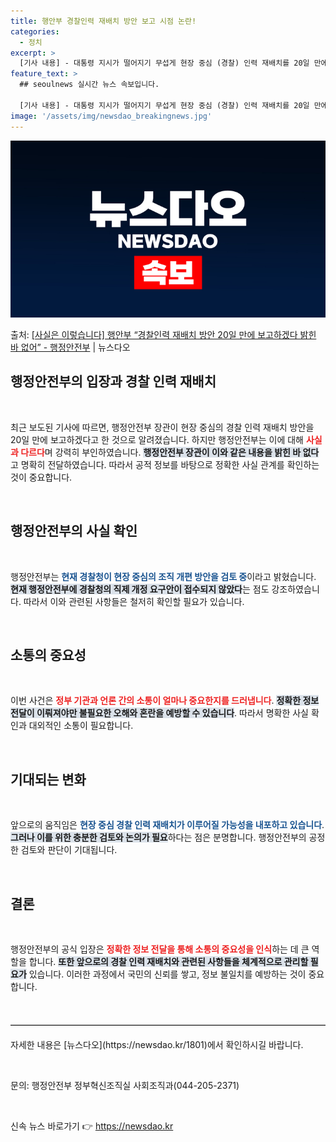 ```yaml
---
title: 행안부 경찰인력 재배치 방안 보고 시점 논란!
categories:
  - 정치
excerpt: >
  [기사 내용] - 대통령 지시가 떨어지기 무섭게 현장 중심 (경찰) 인력 재배치를 20일 만에 보고하겠다는 …
feature_text: >
  ## seoulnews 실시간 뉴스 속보입니다.

  [기사 내용] - 대통령 지시가 떨어지기 무섭게 현장 중심 (경찰) 인력 재배치를 20일 만에 보고하겠다는 …
image: '/assets/img/newsdao_breakingnews.jpg'
---
```


![뉴스다오 속보](/assets/img/newsdao_breakingnews.jpg)

<p>출처: <a href="https://newsdao.kr/1801" rel="dofollow">[사실은 이렇습니다] 행안부 “경찰인력 재배치 방안 20일 만에 보고하겠다 밝힌 바 없어” - 행정안전부</a> | 뉴스다오</p>

<h2 data-ke-size="size26">행정안전부의 입장과 경찰 인력 재배치</h2>

<p data-ke-size="size16">&nbsp;</p>

최근 보도된 기사에 따르면, 행정안전부 장관이 현장 중심의 경찰 인력 재배치 방안을 20일 만에 보고하겠다고 한 것으로 알려졌습니다. 하지만 행정안전부는 이에 대해 <b><span style="color: #ee2323;">사실과 다르다</span></b>며 강력히 부인하였습니다. <b><span style="background-color: #21538527;">행정안전부 장관이 이와 같은 내용을 밝힌 바 없다</span></b>고 명확히 전달하였습니다. 따라서 공적 정보를 바탕으로 정확한 사실 관계를 확인하는 것이 중요합니다.

<p data-ke-size="size16">&nbsp;</p>

<h2 data-ke-size="size26">행정안전부의 사실 확인</h2>

<p data-ke-size="size16">&nbsp;</p>

행정안전부는 <b><span style="color: #1a5490;">현재 경찰청이 현장 중심의 조직 개편 방안을 검토 중</span></b>이라고 밝혔습니다. <b><span style="background-color: #21538527;">현재 행정안전부에 경찰청의 직제 개정 요구안이 접수되지 않았다</span></b>는 점도 강조하였습니다. 따라서 이와 관련된 사항들은 철저히 확인할 필요가 있습니다.

<p data-ke-size="size16">&nbsp;</p>

<h2 data-ke-size="size26">소통의 중요성</h2>

<p data-ke-size="size16">&nbsp;</p>

이번 사건은 <b><span style="color: #ee2323;">정부 기관과 언론 간의 소통이 얼마나 중요한지를 드러냅니다</span></b>. <b><span style="background-color: #21538527;">정확한 정보 전달이 이뤄져야만 불필요한 오해와 혼란을 예방할 수 있습니다</span></b>. 따라서 명확한 사실 확인과 대외적인 소통이 필요합니다.

<p data-ke-size="size16">&nbsp;</p>

<h2 data-ke-size="size26">기대되는 변화</h2>

<p data-ke-size="size16">&nbsp;</p>

앞으로의 움직임은 <b><span style="color: #1a5490;">현장 중심 경찰 인력 재배치가 이루어질 가능성을 내포하고 있습니다</span></b>. <b><span style="background-color: #21538527;">그러나 이를 위한 충분한 검토와 논의가 필요</span></b>하다는 점은 분명합니다. 행정안전부의 공정한 검토와 판단이 기대됩니다.

<p data-ke-size="size16">&nbsp;</p>

<h2 data-ke-size="size26">결론</h2>

<p data-ke-size="size16">&nbsp;</p>

행정안전부의 공식 입장은 <b><span style="color: #ee2323;">정확한 정보 전달을 통해 소통의 중요성을 인식</span></b>하는 데 큰 역할을 합니다. <b><span style="background-color: #21538527;">또한 앞으로의 경찰 인력 재배치와 관련된 사항들을 체계적으로 관리할 필요가</span></b> 있습니다. 이러한 과정에서 국민의 신뢰를 쌓고, 정보 불일치를 예방하는 것이 중요합니다.

<p data-ke-size="size16">&nbsp;</p>

<hr style="border:none; border-top: 1px solid #c0c0c0; height: 1px; margin: 20px 0;"/>

<p data-ke-size="size16">자세한 내용은 [뉴스다오](https://newsdao.kr/1801)에서 확인하시길 바랍니다.</p>

<p data-ke-size="size16">&nbsp;</p>

<p data-ke-size="size16">문의: 행정안전부 정부혁신조직실 사회조직과(044-205-2371)</p>

<p data-ke-size="size16">&nbsp;</p> 

신속 뉴스 바로가기 👉 <a href="https://newsdao.kr" rel="dofollow">https://newsdao.kr</a>


